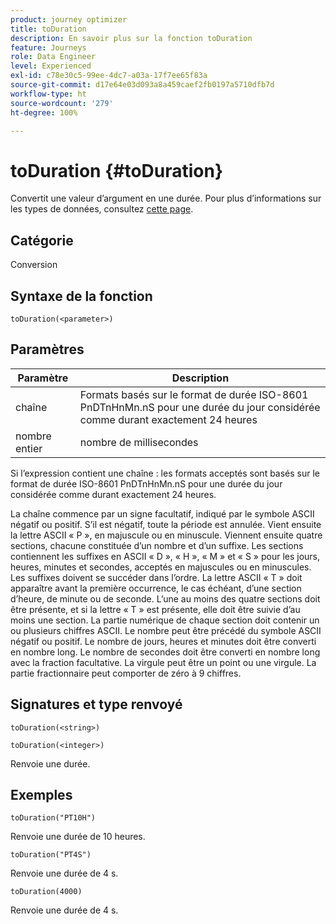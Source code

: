 ```yaml
---
product: journey optimizer
title: toDuration
description: En savoir plus sur la fonction toDuration
feature: Journeys
role: Data Engineer
level: Experienced
exl-id: c78e30c5-99ee-4dc7-a03a-17f7ee65f83a
source-git-commit: d17e64e03d093a8a459caef2fb0197a5710dfb7d
workflow-type: ht
source-wordcount: '279'
ht-degree: 100%

---
```


# toDuration {#toDuration}

Convertit une valeur d’argument en une durée. Pour plus d’informations sur les types de données, consultez [cette page](../expression/data-types.md).

## Catégorie

Conversion

## Syntaxe de la fonction

`toDuration(<parameter>)`

## Paramètres

| Paramètre | Description |
|--- |--- |
| chaîne | Formats basés sur le format de durée ISO-8601 PnDTnHnMn.nS pour une durée du jour considérée comme durant exactement 24 heures |
| nombre entier | nombre de millisecondes |

Si l’expression contient une chaîne : les formats acceptés sont basés sur le format de durée ISO-8601 PnDTnHnMn.nS pour une durée du jour considérée comme durant exactement 24 heures.

La chaîne commence par un signe facultatif, indiqué par le symbole ASCII négatif ou positif. S’il est négatif, toute la période est annulée. Vient ensuite la lettre ASCII « P », en majuscule ou en minuscule. Viennent ensuite quatre sections, chacune constituée d’un nombre et d’un suffixe. Les sections contiennent les suffixes en ASCII « D », « H », « M » et « S » pour les jours, heures, minutes et secondes, acceptés en majuscules ou en minuscules. Les suffixes doivent se succéder dans l’ordre. La lettre ASCII « T » doit apparaître avant la première occurrence, le cas échéant, d’une section d’heure, de minute ou de seconde. L’une au moins des quatre sections doit être présente, et si la lettre « T » est présente, elle doit être suivie d’au moins une section. La partie numérique de chaque section doit contenir un ou plusieurs chiffres ASCII. Le nombre peut être précédé du symbole ASCII négatif ou positif. Le nombre de jours, heures et minutes doit être converti en nombre long. Le nombre de secondes doit être converti en nombre long avec la fraction facultative. La virgule peut être un point ou une virgule. La partie fractionnaire peut comporter de zéro à 9 chiffres.

## Signatures et type renvoyé

`toDuration(<string>)`

`toDuration(<integer>)`

Renvoie une durée.

## Exemples

`toDuration("PT10H")`

Renvoie une durée de 10 heures.

`toDuration("PT4S")`

Renvoie une durée de 4 s.

`toDuration(4000)`

Renvoie une durée de 4 s.
